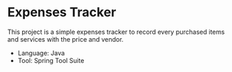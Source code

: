 # Expenses Tracker
This project is a simple expenses tracker to record every purchased items and services with the price and vendor.

- Language: Java
- Tool: Spring Tool Suite